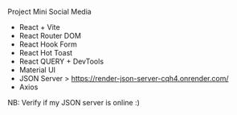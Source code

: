 Project  Mini Social Media

- React + Vite
- React Router DOM
- React Hook Form
- React Hot Toast
- React QUERY + DevTools
- Material UI
- JSON Server > https://render-json-server-cqh4.onrender.com/
- Axios

NB: Verify if my JSON server is online :) 
